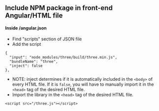 ## Include NPM package in front-end Angular/HTML file

#### Inside /angular.json

- Find "scripts" section of JSON file
- Add the script

```
{
  "input": "node_modules/three/build/three.min.js",
  "bundleName": "three",
  "inject": false
},
```

  - NOTE: inject determines if it is automatically included in the ```<body>``` of every HTML file. If it is ```false```, you will have to manually import it in the ```<head>``` tag of the desired HTML file.
- Import the library in the ```<head>``` tag of the desired HTML file.

```
<script src="/three.js"></script>
```
